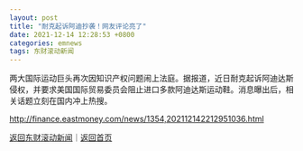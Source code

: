 ```yaml
---
layout: post
title: "耐克起诉阿迪抄袭！网友评论亮了"
date: 2021-12-14 12:28:53 +0800
categories: emnews
tags: 东财滚动新闻
---
```


两大国际运动巨头再次因知识产权问题闹上法庭。据报道，近日耐克起诉阿迪达斯侵权，并要求美国国际贸易委员会阻止进口多款阿迪达斯运动鞋。消息曝出后，相关话题立刻在国内冲上热搜。

<http://finance.eastmoney.com/news/1354,202112142212951036.html>

[返回东财滚动新闻](//finews.withounder.com/emnews/)｜[返回首页](//finews.withounder.com/)